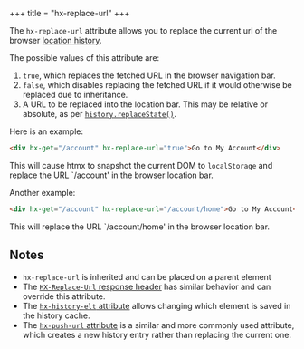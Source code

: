 +++
title = "hx-replace-url"
+++

The `hx-replace-url` attribute allows you to replace the current url of the browser
[location history](https://developer.mozilla.org/en-US/docs/Web/API/History_API).

The possible values of this attribute are:

1. `true`, which replaces the fetched URL in the browser navigation bar.
2. `false`, which disables replacing the fetched URL if it would otherwise be replaced due to inheritance.
3. A URL to be replaced into the location bar. This may be relative or absolute, as per
   [`history.replaceState()`](https://developer.mozilla.org/en-US/docs/Web/API/History/replaceState).

Here is an example:

```html
<div hx-get="/account" hx-replace-url="true">Go to My Account</div>
```

This will cause htmx to snapshot the current DOM to `localStorage` and replace the URL `/account' in the browser
location bar.

Another example:

```html
<div hx-get="/account" hx-replace-url="/account/home">Go to My Account</div>
```

This will replace the URL `/account/home' in the browser location bar.

## Notes

- `hx-replace-url` is inherited and can be placed on a parent element
- The [`HX-Replace-Url` response header](@/headers/hx-replace-url.md) has similar behavior and can override this
  attribute.
- The [`hx-history-elt` attribute](@/attributes/hx-history-elt.md) allows changing which element is saved in the history
  cache.
- The [`hx-push-url` attribute](@/attributes/hx-push-url.md) is a similar and more commonly used attribute, which
  creates a new history entry rather than replacing the current one.
